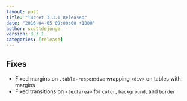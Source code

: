 ```yaml
---
layout: post
title: "Turret 3.3.1 Released"
date: "2016-04-05 09:00:00 +1000"
author: scottdejonge
version: 3.3.1
categories: [release]
---
```


## Fixes

* Fixed margins on `.table-responsive` wrapping `<div>` on tables with margins
* Fixed transitions on `<textarea>` for `color`, `background`, and `border`